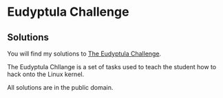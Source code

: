 # Eudyptula Challenge

## Solutions

You will find my solutions to [The Eudyptula Challenge](http://eudyptula-challenge.org/).

The Eudyptula Chllange is a set of tasks used to teach the student how to hack onto the Linux kernel.

All solutions are in the public domain.
